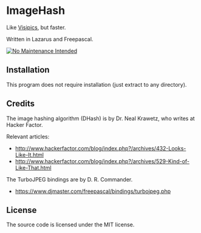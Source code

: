 # ImageHash
Like [Visipics]([http://www.visipics.info/index.php?title=Main_Page](https://web.archive.org/web/20140723000216/http://www.visipics.info/index.php?title=Main_Page)), but faster.

Written in Lazarus and Freepascal.

[![No Maintenance Intended](http://unmaintained.tech/badge.svg)](http://unmaintained.tech/)

## Installation

This program does not require installation (just extract to any directory).

## Credits

The image hashing algorithm (DHash) is by Dr. Neal Krawetz, who writes at Hacker Factor.

Relevant articles:

 * http://www.hackerfactor.com/blog/index.php?/archives/432-Looks-Like-It.html
 * http://www.hackerfactor.com/blog/index.php?/archives/529-Kind-of-Like-That.html

The TurboJPEG bindings are by D. R. Commander.

 * https://www.djmaster.com/freepascal/bindings/turbojpeg.php

## License

The source code is licensed under the MIT license.
